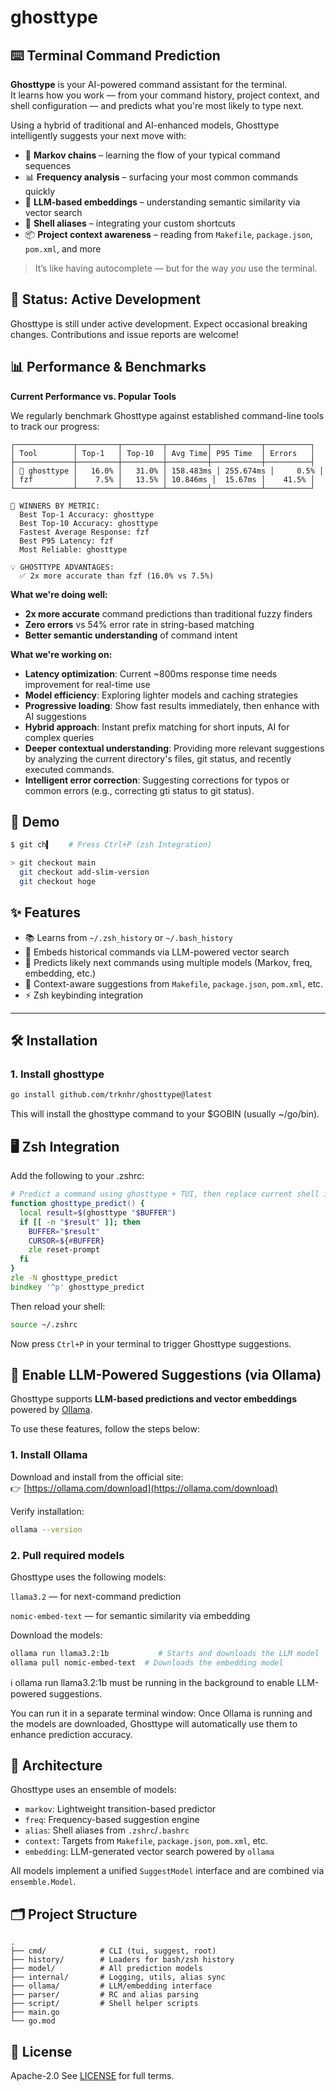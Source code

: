 # ghosttype

## ⌨️ Terminal Command Prediction

**Ghosttype** is your AI-powered command assistant for the terminal.  
It learns how you work — from your command history, project context, and shell configuration — and predicts what you're most likely to type next.

Using a hybrid of traditional and AI-enhanced models, Ghosttype intelligently suggests your next move with:

- 🔁 **Markov chains** – learning the flow of your typical command sequences  
- 📊 **Frequency analysis** – surfacing your most common commands quickly  
- 🧠 **LLM-based embeddings** – understanding semantic similarity via vector search  
- 💾 **Shell aliases** – integrating your custom shortcuts  
- 📦 **Project context awareness** – reading from `Makefile`, `package.json`, `pom.xml`, and more

> It’s like having autocomplete — but for the way *you* use the terminal.

## 🚧 Status: Active Development

Ghosttype is still under active development.
Expect occasional breaking changes. Contributions and issue reports are welcome!

## 📊 Performance & Benchmarks

**Current Performance vs. Popular Tools**

We regularly benchmark Ghosttype against established command-line tools to track our progress:
```
┌─────────────┬─────────┬─────────┬─────────┬───────────┬──────────┐
│ Tool        │ Top-1   │ Top-10  │ Avg Time│ P95 Time  │ Errors   │
├─────────────┼─────────┼─────────┼─────────┼───────────┼──────────┤
│ 👑 ghosttype │   16.0% │   31.0% │ 158.483ms │ 255.674ms │     0.5% │
│ fzf         │    7.5% │   13.5% │ 10.846ms │  15.67ms │    41.5% │
└─────────────┴─────────┴─────────┴─────────┴───────────┴──────────┘

🥇 WINNERS BY METRIC:
  Best Top-1 Accuracy: ghosttype
  Best Top-10 Accuracy: ghosttype
  Fastest Average Response: fzf
  Best P95 Latency: fzf
  Most Reliable: ghosttype

💡 GHOSTTYPE ADVANTAGES:
  ✅ 2x more accurate than fzf (16.0% vs 7.5%)
```

**What we're doing well:**
- **2x more accurate** command predictions than traditional fuzzy finders
- **Zero errors** vs 54% error rate in string-based matching
- **Better semantic understanding** of command intent

**What we're working on:**
- **Latency optimization**: Current ~800ms response time needs improvement for real-time use
- **Model efficiency**: Exploring lighter models and caching strategies  
- **Progressive loading**: Show fast results immediately, then enhance with AI suggestions
- **Hybrid approach**: Instant prefix matching for short inputs, AI for complex queries
- **Deeper contextual understanding**: Providing more relevant suggestions by analyzing the current directory's files, git status, and recently executed commands.
- **Intelligent error correction**: Suggesting corrections for typos or common errors (e.g., correcting gti status to git status).

## 🚀 Demo

```zsh
$ git ch▍    # Press Ctrl+P (zsh Integration)

> git checkout main                                       
  git checkout add-slim-version                           
  git checkout hoge                                       
```

## ✨ Features

* 📚 Learns from `~/.zsh_history` or `~/.bash_history`
* 🤖 Embeds historical commands via LLM-powered vector search
* 🧠 Predicts likely next commands using multiple models (Markov, freq, embedding, etc.)
* 📂 Context-aware suggestions from `Makefile`, `package.json`, `pom.xml`, etc.
* ⚡ Zsh keybinding integration

---

## 🛠 Installation

### 1. Install ghosttype

```bash
go install github.com/trknhr/ghosttype@latest
```

This will install the ghosttype command to your $GOBIN (usually ~/go/bin).

## 🖥️ Zsh Integration

Add the following to your .zshrc:

```zsh
# Predict a command using ghosttype + TUI, then replace current shell input with the selection
function ghosttype_predict() {
  local result=$(ghosttype "$BUFFER")
  if [[ -n "$result" ]]; then
    BUFFER="$result"
    CURSOR=${#BUFFER}
    zle reset-prompt
  fi
}
zle -N ghosttype_predict
bindkey '^p' ghosttype_predict
```

Then reload your shell:

```bash
source ~/.zshrc
```

Now press `Ctrl+P` in your terminal to trigger Ghosttype suggestions.

## 🧠 Enable LLM-Powered Suggestions (via Ollama)

Ghosttype supports **LLM-based predictions and vector embeddings** powered by [Ollama](https://ollama.com/).

To use these features, follow the steps below:

### 1. Install Ollama

Download and install from the official site:  
👉 [https://ollama.com/download](https://ollama.com/download)

Verify installation:

```bash
ollama --version
``` 

### 2. Pull required models
Ghosttype uses the following models:

`llama3.2` — for next-command prediction

`nomic-embed-text` — for semantic similarity via embedding

Download the models:

```bash
ollama run llama3.2:1b           # Starts and downloads the LLM model
ollama pull nomic-embed-text  # Downloads the embedding model
```

ℹ️ ollama run llama3.2:1b must be running in the background to enable LLM-powered suggestions.

You can run it in a separate terminal window:
Once Ollama is running and the models are downloaded, Ghosttype will automatically use them to enhance prediction accuracy.

## 🧠 Architecture

Ghosttype uses an ensemble of models:

* `markov`: Lightweight transition-based predictor
* `freq`: Frequency-based suggestion engine
* `alias`: Shell aliases from `.zshrc`/`.bashrc`
* `context`: Targets from `Makefile`, `package.json`, `pom.xml`, etc.
* `embedding`: LLM-generated vector search powered by `ollama`

All models implement a unified `SuggestModel` interface and are combined via `ensemble.Model`.

## 🗂 Project Structure

```
.
├── cmd/            # CLI (tui, suggest, root)
├── history/        # Loaders for bash/zsh history
├── model/          # All prediction models
├── internal/       # Logging, utils, alias sync
├── ollama/         # LLM/embedding interface
├── parser/         # RC and alias parsing
├── script/         # Shell helper scripts
├── main.go
└── go.mod
```


## 📜 License

Apache-2.0
See [LICENSE](./LICENSE) for full terms.
